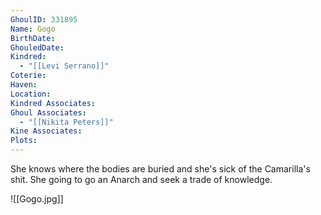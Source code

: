 ```yaml
---
GhoulID: 331895
Name: Gogo
BirthDate: 
GhouledDate: 
Kindred:
  - "[[Levi Serrano]]"
Coterie: 
Haven: 
Location: 
Kindred Associates: 
Ghoul Associates:
  - "[[Nikita Peters]]"
Kine Associates: 
Plots:
---
```

She knows where the bodies are buried and she's sick of the Camarilla's shit. She going to go an Anarch and seek a trade of knowledge. 

![[Gogo.jpg]]